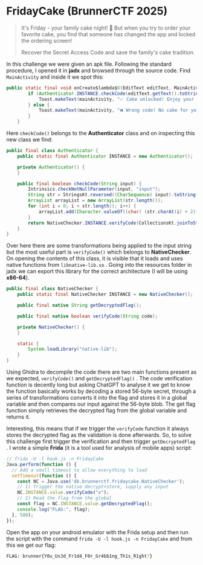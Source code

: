 # FridayCake (BrunnerCTF 2025)

> It's Friday - your family cake night! 🍰 But when you try to order your favorite cake, you find that someone has changed the app and locked the ordering screen!
>
> Recover the Secret Access Code and save the family's cake tradition.

In this challenge we were given an apk file. Following the standard procedure, I opened it in **jadx** and browsed through the source code. Find `MainActivity` and inside it we spot this:

```java
public static final void onCreate$lambda$0(EditText editText, MainActivity mainActivity, View view) {
        if (Authenticator.INSTANCE.checkCode(editText.getText().toString())) {
            Toast.makeText(mainActivity, "✅ Cake unlocked! Enjoy your Friday! 🎂", 1).show();
        } else {
            Toast.makeText(mainActivity, "❌ Wrong code! No cake for you...", 0).show();
        }
    }
```

Here `checkCode()` belongs to the **Authenticator** class and on inspecting this new class we find:

```java
public final class Authenticator {
    public static final Authenticator INSTANCE = new Authenticator();

    private Authenticator() {
    }

    public final boolean checkCode(String input) {
        Intrinsics.checkNotNullParameter(input, "input");
        String str = StringsKt.reversed((CharSequence) input).toString() + "::CAKE::";
        ArrayList arrayList = new ArrayList(str.length());
        for (int i = 0; i < str.length(); i++) {
            arrayList.add(Character.valueOf((char) (str.charAt(i) + 2)));
        }
        return NativeChecker.INSTANCE.verifyCode(CollectionsKt.joinToString$default(arrayList, "", null, null, 0, null, null, 62, null));
    }
}
```

Over here there are some transformations being applied to the input string but the most useful part is `verifyCode()` which belongs to **NativeChecker**. On opening the contents of this class, it is visible that it loads and uses native functions from `libnative-lib.so` . Going into the resources folder in jadx we can export this library for the correct architecture (I will be using **x86-64**).

```java
public final class NativeChecker {
    public static final NativeChecker INSTANCE = new NativeChecker();

    public final native String getDecryptedFlag();

    public final native boolean verifyCode(String code);

    private NativeChecker() {
    }

    static {
        System.loadLibrary("native-lib");
    }
}
```

Using Ghidra to decompile the code there are two main functions present as we expected, `verifyCode()` and `getDecryptedFlag()` . The code verification function is decently long but asking ChatGPT to analyse it we get to know the function basically works by decoding a stored 56-byte secret, through a series of transformations converts it into the flag and stores it in a global variable and then compares our input against the 56-byte blob. The get flag function simply retrieves the decrypted flag from the global variable and returns it.&#x20;

Interesting, this means that if we trigger the `verifyCode` function it always stores the decrypted flag as the validation is done afterwards. So, to solve this challenge first trigger the verification and then trigger  `getDecryptedFlag` . I wrote a simple **Frida** (it is a tool used for analysis of mobile apps) script:

```javascript
// frida -U -l hook.js -n FridayCake
Java.perform(function () {
  // Add a small timeout to allow everything to load
  setTimeout(function () {
    const NC = Java.use('dk.brunnerctf.fridaycake.NativeChecker');
    // 1) Trigger the native decrypt+store, supply any input
    NC.INSTANCE.value.verifyCode("x");
    // 2) Read the flag from the global
    const flag = NC.INSTANCE.value.getDecryptedFlag();
    console.log("FLAG:", flag);
  }, 500);
});
```

Open the app on your android emulator with the Frida setup and then run the script with the command `frida -U -l hook.js -n FridayCake` and from this we get our flag:

```bash
FLAG: brunner{Y0u_Us3d_Fr1d4_F0r_Gr4bb1ng_Th1s_R1ght?}
```
